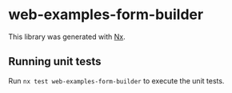 # web-examples-form-builder

This library was generated with [Nx](https://nx.dev).

## Running unit tests

Run `nx test web-examples-form-builder` to execute the unit tests.
